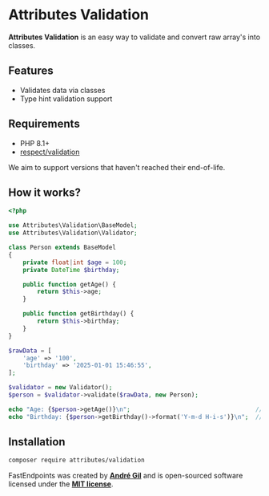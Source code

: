 # Attributes Validation

**Attributes Validation** is an easy way to validate and convert raw array's into classes.

## Features

- Validates data via classes
- Type hint validation support

## Requirements

- PHP 8.1+
- [respect/validation](https://github.com/Respect/Validation)

We aim to support versions that haven't reached their end-of-life.

## How it works?

```php
<?php

use Attributes\Validation\BaseModel;
use Attributes\Validation\Validator;

class Person extends BaseModel
{
    private float|int $age = 100;
    private DateTime $birthday;

    public function getAge() {
        return $this->age;
    }

    public function getBirthday() {
        return $this->birthday;
    }
}

$rawData = [
    'age' => '100',
    'birthday' => '2025-01-01 15:46:55',
];

$validator = new Validator();
$person = $validator->validate($rawData, new Person);

echo "Age: {$person->getAge()}\n";                                   // Age: 100
echo "Birthday: {$person->getBirthday()->format('Y-m-d H-i-s')}\n";  // Birthday: 2025-01-01 15-46-55
```

## Installation

```bash
composer require attributes/validation
```

FastEndpoints was created by **[André Gil](https://www.linkedin.com/in/andre-gil/)** and is open-sourced software licensed under the **[MIT license](https://opensource.org/licenses/MIT)**.
